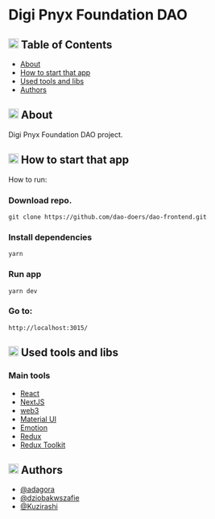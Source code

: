 # Digi Pnyx Foundation DAO

## <img width="20px" height="20px" src="https://i.imgur.com/JSD4BhW.png" alt="Content"> Table of Contents

- [About](#about)
- [How to start that app](#start)
- [Used tools and libs](#tools)
- [Authors](#authors)

## <img width="20px" height="20px" src="https://i.imgur.com/hx2bbEi.png" alt="About"> About <a name = "about"></a>

Digi Pnyx Foundation DAO project.

## <img width="20px" height="20px" src="https://i.imgur.com/Mw1Qnmu.png" alt="Start"> How to start that app <a name = "start"></a>

How to run:

### Download repo.

```
git clone https://github.com/dao-doers/dao-frontend.git
```

### Install dependencies

```
yarn
```

### Run app

```
yarn dev
```

### Go to:

```
http://localhost:3015/
```

## <img width="20px" height="20px" src="https://i.imgur.com/v3vWn54.png" alt="Tools"> Used tools and libs <a name = "tools"></a>

### Main tools

- [React](https://reactjs.org/)
- [NextJS](https://nextjs.org/)
- [web3](https://web3js.readthedocs.io/en/v1.7.0/#)
- [Material UI](https://mui.com/)
- [Emotion](https://emotion.sh/)
- [Redux](https://redux.js.org/)
- [Redux Toolkit](https://redux-toolkit.js.org/)

## <img width="20px" height="20px" src="https://i.imgur.com/VzjoqgO.png" alt="Authors"> Authors <a name = "authors"></a>

- [@adagora](https://github.com/adagora)
- [@dziobakwszafie](https://github.com/dziobakwszafie)
- [@Kuzirashi](https://github.com/Kuzirashi)
